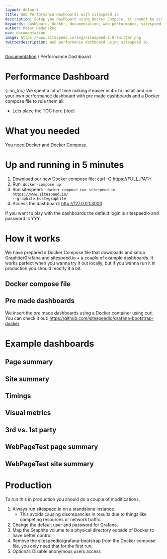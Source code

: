 ```yaml
---
layout: default
title: Web Performance Dashboards with sitespeed.io
description: Setup you dashboard using Docker Compose, it cannot be simpler.
keywords: dashboard, docker, documentation, web performance, sitespeed.io
author: Peter Hedenskog
nav: documentation
image: https://www.sitespeed.io/img/sitespeed-2.0-twitter.png
twitterdescription: Web performance dashboard using sitespeed.io.
---
```


[Documentation]({{site.baseurl}}/documentation/sitespeed.io/) / Performance Dashboard

# Performance Dashboard
{:.no_toc}
We spent a lot of time making it easier in 4.x to install and run your own performance dashboard with pre made dashboards and a Docker compose file to rule them all.

* Lets place the TOC here
{:toc}

# What you needed
You need [Docker](https://docs.docker.com/engine/installation/) and [Docker Compose](https://docs.docker.com/compose/install/).

# Up and running in 5 minutes

1. Download our new Docker compose file: curl -O https://FULL_PATH
2. Run: <code>docker-compose up</code>
3. Run sitespeed: <code> docker-compose run sitespeed.io https://www.sitespeed.io/ --graphite.host=graphite</code>
4. Access the dashboard: http://127.0.0.1:3000


If you want to play with the dashboards the default login is sitespeedio and password is YYY.

# How it works
We have prepared a Docker Compose file that downloads and setup Graphite/Grafana and sitespeed.io + a couple of example dashboards. It works perfect when you wanna try it out locally, but if you wanna run it in production you should modify it a bit.

## Docker compose file

## Pre made dashboards
We insert the pre made dashboards using a Docker container using curl. You can check it out: https://github.com/sitespeedio/grafana-bootstrap-docker

# Example dashboards

## Page summary

## Site summary

## Timings

## Visual metrics

## 3rd vs. 1st party

## WebPageTest page summary

## WebPageTest site summary


# Production
To run this in production you should do a couple of modifications.

1. Always run sitespeed.io on a standalone instance
    - This avoids causing discrepancies in results due to things like competing resources or network traffic.
2. Change the default user and password for Grafana.
3. Map the Graphite volume to a physical directory outside of Docker to have better control.
4. Remove the sitespeedio/grafana-bootstrap from the Docker compose file, you only need that for the first run.
5. Optional: Disable anonymous users access
